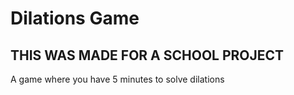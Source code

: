 # Dilations Game
## THIS WAS MADE FOR A SCHOOL PROJECT
A game where you have 5 minutes to solve dilations
